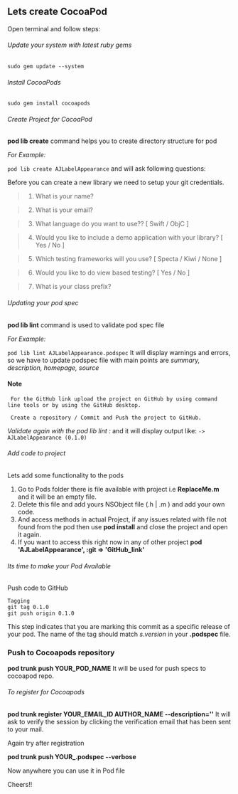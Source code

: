 ## Lets create CocoaPod
Open terminal and follow steps:

###### Update your system with latest ruby gems
 `sudo gem update --system
 `

###### Install CocoaPods
`sudo gem install cocoapods
`
###### Create Project for CocoaPod
**pod lib create** command helps you to create directory structure for pod

*For Example:*

` pod lib create AJLabelAppearance
`
and will ask following questions:

Before you can create a new library we need to setup your git credentials.

> 1) What is your name?

> 2) What is your email?

>3)  What language do you want to use?? [ Swift / ObjC ]

> 4) Would you like to include a demo application with your library? [ Yes / No ]

> 5) Which testing frameworks will you use? [ Specta / Kiwi / None ]

> 6) Would you like to do view based testing? [ Yes / No ]

> 7) What is your class prefix?

###### Updating your pod spec
**pod lib lint** command is used to validate pod spec file

*For Example:*

` pod lib lint AJLabelAppearance.podspec
`
It will display warnings and errors, so we have to update podspec file with main points are *summary, description, homepage, source*

#### Note
```
 For the GitHub link upload the project on GitHub by using command line tools or by using the GitHub desktop.

 Create a repository / Commit and Push the project to GitHub.
```

*Validate again with the pod lib lint :*
and it will display output like:
`
-> AJLabelAppearance (0.1.0)
`

###### Add code to project
Lets add some functionality to the pods
1. Go to Pods folder there is file available with project i.e **ReplaceMe.m** and it will be an empty file.
2. Delete this file and add yours NSObject file (.h | .m ) and add your own code.
3. And access methods in actual Project, if any issues related with file not found from the pod then use **pod install** and close the project and open it again.
4. If you want to access this right now in any of other project
 **pod 'AJLabelAppearance', :git => 'GitHub_link'**

###### Its time to make your Pod Available
Push code to GitHub

```
Tagging
git tag 0.1.0
git push origin 0.1.0
```
This step indicates that you are marking this commit as a specific release of your pod. The name of the tag should match *s.version* in your **.podspec** file.


### Push to Cocoapods repository
**pod trunk push YOUR_POD_NAME**
It will be used for push specs to cocoapod repo.

###### To register for Cocoapods
**pod trunk register YOUR_EMAIL_ID AUTHOR_NAME --description=''**
It will ask to verify the session by clicking the verification email that has been sent to your mail.

Again try after registration

**pod trunk push YOUR_.podspec --verbose**

Now anywhere you can use it in Pod file

Cheers!!
